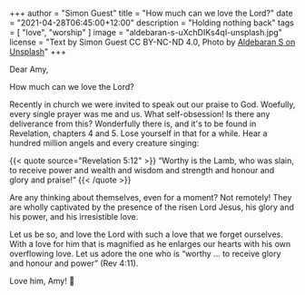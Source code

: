 +++
author = "Simon Guest"
title = "How much can we love the Lord?"
date = "2021-04-28T06:45:00+12:00"
description = "Holding nothing back"
tags = [ "love", "worship" ]
image = "aldebaran-s-uXchDIKs4qI-unsplash.jpg"
license = "Text by Simon Guest CC BY-NC-ND 4.0, Photo by [Aldebaran S on Unsplash](https://unsplash.com/photos/uXchDIKs4qI)"
+++

Dear Amy,

How much can we love the Lord?

Recently in church we were invited to speak out our praise to God. Woefully, every single prayer was me and us. What self-obsession! Is there any deliverance from this? Wonderfully there is, and it's to be found in Revelation, chapters 4 and 5. Lose yourself in that for a while. Hear a hundred million angels and every creature singing:

{{< quote source="Revelation 5:12" >}}
“Worthy is the Lamb, who was slain, to receive power and wealth and wisdom and strength and honour and glory and praise!”
{{< /quote >}}

Are any thinking about themselves, even for a moment? Not remotely! They are wholly captivated by the presence of the risen Lord Jesus, his glory and his power, and his irresistible love.

Let us be so, and love the Lord with such a love that we forget ourselves. With a love for him that is magnified as he enlarges our hearts with his own overflowing love. Let us adore the one who is “worthy ... to receive glory and honour and power” (Rev 4:11).

Love him, Amy! 🙏
